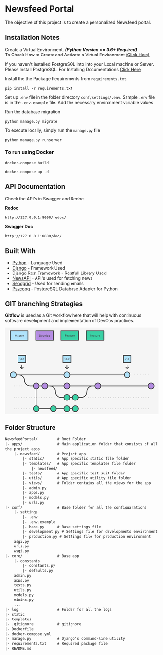 # Newsfeed Portal

The objective of this project is to create a personalized Newsfeed portal.

## Installation Notes

Create a Virtual Environment. ***(Python Version >= 3.6+ Required)***  
To Check How to Create and Activate a Virtual Environment
[(Click Here)](https://packaging.python.org/guides/installing-using-pip-and-virtual-environments/)

If you haven't installed PostgreSQL into into your Local machine or Server. Please Install PostgreSQL. For Installing Documentations [Click Here](https://www.postgresql.org/docs/current/tutorial-install.html)

Install the the Package Requirements from ``requirements.txt``.

```
pip install -r requirements.txt
```

Set up ``.env`` file in the folder directory ``conf/settings/.env``. Sample ``.env`` file is in the ``.env.example`` file. Add the necessary environment variable values

Run the database migration

```
python manage.py migrate
```

To execute locally, simply run the ``manage.py`` file

```
python manage.py runserver
```

### To run using Docker

```
docker-compose build
```

```
docker-compose up -d
```

## API Documentation

Check the API's in Swagger and Redoc

**Redoc**

```
http://127.0.0.1:8000/redoc/
```

**Swagger Doc**

```
http://127.0.0.1:8000/doc/
```

## Built With

* [Python](https://www.python.org/) - Language Used
* [Django](https://www.djangoproject.com/) - Framework Used
* [Django Rest Framework](https://www.djangoproject.com/) - Restfull Library Used
* [NewsAPI](https://newsapi.org/) - API's used for fetching news
* [Sendgrid](https://sendgrid.com/) - Used for sending emails
* [Psycopg](https://www.psycopg.org/docs/) - PostgreSQL Database Adapter for Python

## GIT branching Strategies
**Gitflow** is used as a Git workflow here that will help with continuous software development and implementation of DevOps practices.

![Gitflow](gitflow.png)

## Folder Structure

```
NewsfeedPortal/         # Root Folder
|- apps/                # Main application folder that consists of all the project apps
    |- newsfeed/        # Project app
        |- static/      # App specific static file folder
        |- templates/   # App specific templates file folder
            |- newsfeed/
        |- tests/       # App specific test suit folder
        |- utils/       # App specific utility file folder
        |- views/       # Folder contains all the views for the app
        |- admin.py
        |- apps.py
        |- models.py
        |- urls.py
|- conf/                # Base folder for all the configuarations
    |- settings
        |- .env
        |- .env.example
        |- base.py      # Base settings file
        |- development.py # Settings file for developments environment
        |- production.py # Settings file for production environment
    asgi.py
    urls.py
    wsgi.py
|- core/                # Base app
    |- constants
        |- constants.py
        |- defaults.py
    admin.py
    apps.py
    tests.py
    utils.py
    models.py
    mixins.py
    ...
|- log                  # Folder for all the logs
|- static
|- templates
|- .gitignore           # gitignore
|- Dockerfile
|- docker-compose.yml
|- manage.py            # Django's command-line utility
|- requirements.txt     # Required package file
|- README.md
```
